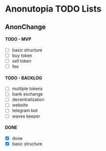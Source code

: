 # Anonutopia TODO Lists

## AnonChange

#### TODO - MVP

- [ ] basic structure
- [ ] buy token
- [ ] sell token
- [ ] fee

#### TODO - BACKLOG

- [ ] multiple tokens
- [ ] bank exchange
- [ ] decentralization
- [ ] website
- [ ] telegram bot
- [ ] waves keeper

#### DONE

- [x] done
- [x] basic structure

